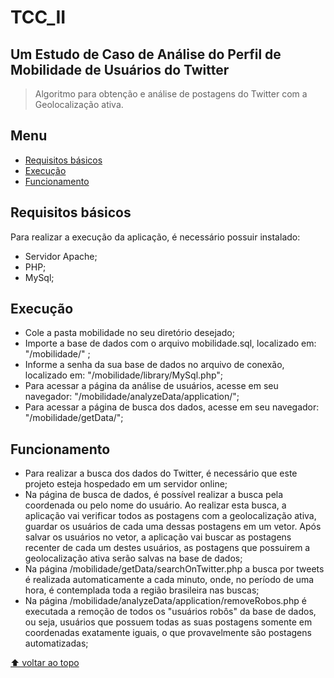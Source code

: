 # TCC_II

## Um Estudo de Caso de Análise do Perfil de Mobilidade de Usuários do Twitter

> Algoritmo para obtenção e análise de postagens do Twitter com a Geolocalização ativa.

## Menu

  - [Requisitos básicos](#requisitos-básicos)
  - [Execução](#execução)
  - [Funcionamento](#funcionamento)  

## Requisitos básicos

Para realizar a execução da aplicação, é necessário possuir instalado:
  - Servidor Apache;
  - PHP;
  - MySql;

## Execução

  - Cole a pasta mobilidade no seu diretório desejado;
  - Importe a base de dados com o arquivo mobilidade.sql, localizado em: "<seudiretorio>/mobilidade/" ;
  - Informe a senha da sua base de dados no arquivo de conexão, localizado em: "<seudiretorio>/mobilidade/library/MySql.php";
  - Para acessar a página da análise de usuários, acesse em seu navegador: "<seudiretorio>/mobilidade/analyzeData/application/";
  - Para acessar a página de busca dos dados, acesse em seu navegador: "<seudiretorio>/mobilidade/getData/";

## Funcionamento

  - Para realizar a busca dos dados do Twitter, é necessário que este projeto esteja hospedado em um servidor online;
  - Na página de busca de dados, é possível realizar a busca pela coordenada ou pelo nome do usuário. Ao realizar esta busca, a aplicação vai verificar todos as postagens com a geolocalização ativa, guardar os usuários de cada uma dessas postagens em um vetor. Após salvar os usuários no vetor, a aplicação vai buscar as postagens recenter de cada um destes usuários, as postagens que possuirem a geolocalização ativa serão salvas na base de dados;
  - Na página <seu-diretorio>/mobilidade/getData/searchOnTwitter.php a busca por tweets é realizada automaticamente a cada minuto, onde, no período de uma hora, é contemplada toda a região brasileira nas buscas;
  - Na página <seu-diretorio>/mobilidade/analyzeData/application/removeRobos.php é executada a remoção de todos os "usuários robôs" da base de dados, ou seja, usuários que possuem todas as suas postagens somente em coordenadas exatamente iguais, o que provavelmente são postagens automatizadas;

[⬆ voltar ao topo](#menu)
